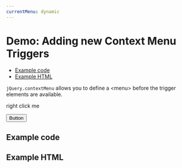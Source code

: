 ```yaml
---
currentMenu: dynamic 
---
```


# Demo: Adding new Context Menu Triggers

<!-- START doctoc generated TOC please keep comment here to allow auto update -->
<!-- DON'T EDIT THIS SECTION, INSTEAD RE-RUN doctoc TO UPDATE -->


- [Example code](#example-code)
- [Example HTML](#example-html)

<!-- END doctoc generated TOC please keep comment here to allow auto update -->

`jQuery.contextMenu` allows you to define a &lt;menu&gt; before the trigger elements are available.

<span class="context-menu-one btn btn-neutral">right click me</span>

<button id="add-trigger" class="btn btn-default" type="submit">Button</button>

## Example code

<script type="text/javascript" class="showcase">
$(function(){
    // add new trigger
    $('#add-trigger').on('click', function(e) {
        $('<div class="context-menu-one box menu-injected">'
            + 'right click me <em>(injected)</em>'
            + '</div>').insertBefore(this);

        // not need for re-initializing $.contextMenu here :)
    });
    
    $.contextMenu({
        selector: '.context-menu-one', 
        callback: function(key, options) {
            var m = "clicked: " + key;
            window.console && console.log(m) || alert(m); 
        },
        items: {
            "edit": {name: "Edit", icon: "edit"},
            "cut": {name: "Cut", icon: "cut"},
            "copy": {name: "Copy", icon: "copy"},
            "paste": {name: "Paste", icon: "paste"},
            "delete": {name: "Delete", icon: "delete"},
            "sep1": "---------",
            "quit": {name: "Quit", icon: function($element, key, item){ return 'icon icon-quit'; }}
        }
    });
});
</script>

## Example HTML
<div style="display:none;" class="showcase" data-showcase-import=".context-menu-one"></div>